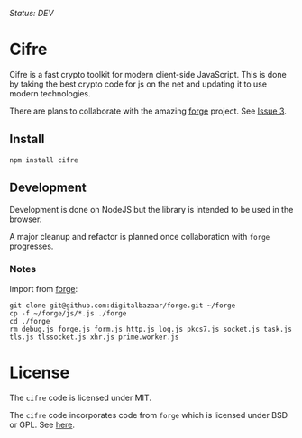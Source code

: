 *Status: DEV*

Cifre
=====

Cifre is a fast crypto toolkit for modern client-side JavaScript. This is done by taking the best crypto code for js on the net and updating it to use modern technologies.

There are plans to collaborate with the amazing [forge](https://github.com/digitalbazaar/forge) project. See [Issue 3](https://github.com/openpeer/cifre/issues/3).


Install
-------

	npm install cifre


Development
-----------

Development is done on NodeJS but the library is intended to be used in the browser.

A major cleanup and refactor is planned once collaboration with `forge` progresses.

### Notes

Import from [forge](https://github.com/digitalbazaar/forge):

	git clone git@github.com:digitalbazaar/forge.git ~/forge
	cp -f ~/forge/js/*.js ./forge
	cd ./forge
	rm debug.js forge.js form.js http.js log.js pkcs7.js socket.js task.js tls.js tlssocket.js xhr.js prime.worker.js


License
=======

The `cifre` code is licensed under MIT.

The `cifre` code incorporates code from `forge` which is licensed under BSD or GPL. See [here](https://github.com/digitalbazaar/forge/blob/master/LICENSE).
